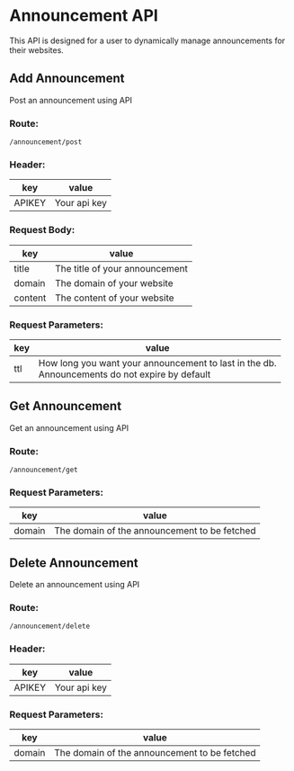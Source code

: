 # Announcement API
This API is designed for a user to dynamically manage announcements for their websites.

## Add Announcement
Post an announcement using API

### Route:
`/announcement/post`

### Header:
| key    | value        |
|--------|--------------|
| APIKEY | Your api key |

### Request Body:
| key     | value                          |
|---------|--------------------------------|
| title   | The title of your announcement |
| domain  | The domain of your website     |
| content | The content of your website    |

### Request Parameters:
| key | value                                                                                              |
|-----|----------------------------------------------------------------------------------------------------|
| ttl | How long you want your announcement to last in the db. <br/>Announcements do not expire by default |


## Get Announcement
Get an announcement using API

### Route:
`/announcement/get`

### Request Parameters:
| key    | value                                        |
|--------|----------------------------------------------|
| domain | The domain of the announcement to be fetched |

## Delete Announcement
Delete an announcement using API

### Route:
`/announcement/delete`

### Header:
| key    | value        |
|--------|--------------|
| APIKEY | Your api key |

### Request Parameters:
| key    | value                                        |
|--------|----------------------------------------------|
| domain | The domain of the announcement to be fetched |